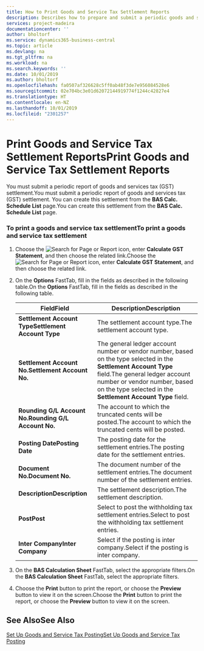 ```yaml
---
title: How to Print Goods and Service Tax Settlement Reports
description: Describes how to prepare and submit a periodic goods and services tax (GST) settlement.
services: project-madeira
documentationcenter: ''
author: bholtorf
ms.service: dynamics365-business-central
ms.topic: article
ms.devlang: na
ms.tgt_pltfrm: na
ms.workload: na
ms.search.keywords: ''
ms.date: 10/01/2019
ms.author: bholtorf
ms.openlocfilehash: fa0507af326628c5ff0ab48f3de7e956084528e6
ms.sourcegitcommit: 02e704bc3e01d62072144919774f1244c42827e4
ms.translationtype: HT
ms.contentlocale: en-NZ
ms.lasthandoff: 10/01/2019
ms.locfileid: "2301257"
---
```

# <a name="print-goods-and-service-tax-settlement-reports"></a><span data-ttu-id="d19fb-103">Print Goods and Service Tax Settlement Reports</span><span class="sxs-lookup"><span data-stu-id="d19fb-103">Print Goods and Service Tax Settlement Reports</span></span>
<span data-ttu-id="d19fb-104">You must submit a periodic report of goods and services tax (GST) settlement.</span><span class="sxs-lookup"><span data-stu-id="d19fb-104">You must submit a periodic report of goods and services tax (GST) settlement.</span></span> <span data-ttu-id="d19fb-105">You can create this settlement from the **BAS Calc. Schedule List** page.</span><span class="sxs-lookup"><span data-stu-id="d19fb-105">You can create this settlement from the **BAS Calc. Schedule List** page.</span></span>  

### <a name="to-print-a-goods-and-service-tax-settlement"></a><span data-ttu-id="d19fb-106">To print a goods and service tax settlement</span><span class="sxs-lookup"><span data-stu-id="d19fb-106">To print a goods and service tax settlement</span></span>  
1.  <span data-ttu-id="d19fb-107">Choose the ![Search for Page or Report](../../media/ui-search/search_small.png "Search for Page or Report icon") icon, enter **Calculate GST Statement**, and then choose the related link.</span><span class="sxs-lookup"><span data-stu-id="d19fb-107">Choose the ![Search for Page or Report](../../media/ui-search/search_small.png "Search for Page or Report icon") icon, enter **Calculate GST Statement**, and then choose the related link.</span></span>  
2. <span data-ttu-id="d19fb-108">On the **Options** FastTab, fill in the fields as described in the following table.</span><span class="sxs-lookup"><span data-stu-id="d19fb-108">On the **Options** FastTab, fill in the fields as described in the following table.</span></span>  

    |<span data-ttu-id="d19fb-109">Field</span><span class="sxs-lookup"><span data-stu-id="d19fb-109">Field</span></span>|<span data-ttu-id="d19fb-110">Description</span><span class="sxs-lookup"><span data-stu-id="d19fb-110">Description</span></span>|  
    |---------------------------------|---------------------------------------|  
    |<span data-ttu-id="d19fb-111">**Settlement Account Type**</span><span class="sxs-lookup"><span data-stu-id="d19fb-111">**Settlement Account Type**</span></span>|<span data-ttu-id="d19fb-112">The settlement account type.</span><span class="sxs-lookup"><span data-stu-id="d19fb-112">The settlement account type.</span></span>|  
    |<span data-ttu-id="d19fb-113">**Settlement Account No.**</span><span class="sxs-lookup"><span data-stu-id="d19fb-113">**Settlement Account No.**</span></span>|<span data-ttu-id="d19fb-114">The general ledger account number or vendor number, based on the type selected in the **Settlement Account Type** field.</span><span class="sxs-lookup"><span data-stu-id="d19fb-114">The general ledger account number or vendor number, based on the type selected in the **Settlement Account Type** field.</span></span>|  
    |<span data-ttu-id="d19fb-115">**Rounding G/L Account No.**</span><span class="sxs-lookup"><span data-stu-id="d19fb-115">**Rounding G/L Account No.**</span></span>|<span data-ttu-id="d19fb-116">The account to which the truncated cents will be posted.</span><span class="sxs-lookup"><span data-stu-id="d19fb-116">The account to which the truncated cents will be posted.</span></span>|  
    |<span data-ttu-id="d19fb-117">**Posting Date**</span><span class="sxs-lookup"><span data-stu-id="d19fb-117">**Posting Date**</span></span>|<span data-ttu-id="d19fb-118">The posting date for the settlement entries.</span><span class="sxs-lookup"><span data-stu-id="d19fb-118">The posting date for the settlement entries.</span></span>|  
    |<span data-ttu-id="d19fb-119">**Document No.**</span><span class="sxs-lookup"><span data-stu-id="d19fb-119">**Document No.**</span></span>|<span data-ttu-id="d19fb-120">The document number of the settlement entries.</span><span class="sxs-lookup"><span data-stu-id="d19fb-120">The document number of the settlement entries.</span></span>|  
    |<span data-ttu-id="d19fb-121">**Description**</span><span class="sxs-lookup"><span data-stu-id="d19fb-121">**Description**</span></span>|<span data-ttu-id="d19fb-122">The settlement description.</span><span class="sxs-lookup"><span data-stu-id="d19fb-122">The settlement description.</span></span>|  
    |<span data-ttu-id="d19fb-123">**Post**</span><span class="sxs-lookup"><span data-stu-id="d19fb-123">**Post**</span></span>|<span data-ttu-id="d19fb-124">Select to post the withholding tax settlement entries.</span><span class="sxs-lookup"><span data-stu-id="d19fb-124">Select to post the withholding tax settlement entries.</span></span>|  
    |<span data-ttu-id="d19fb-125">**Inter Company**</span><span class="sxs-lookup"><span data-stu-id="d19fb-125">**Inter Company**</span></span>|<span data-ttu-id="d19fb-126">Select if the posting is inter company.</span><span class="sxs-lookup"><span data-stu-id="d19fb-126">Select if the posting is inter company.</span></span>|  

4. <span data-ttu-id="d19fb-127">On the **BAS Calculation Sheet** FastTab, select the appropriate filters.</span><span class="sxs-lookup"><span data-stu-id="d19fb-127">On the **BAS Calculation Sheet** FastTab, select the appropriate filters.</span></span>  
5. <span data-ttu-id="d19fb-128">Choose the **Print** button to print the report, or choose the **Preview** button to view it on the screen.</span><span class="sxs-lookup"><span data-stu-id="d19fb-128">Choose the **Print** button to print the report, or choose the **Preview** button to view it on the screen.</span></span>  

## <a name="see-also"></a><span data-ttu-id="d19fb-129">See Also</span><span class="sxs-lookup"><span data-stu-id="d19fb-129">See Also</span></span>  
[<span data-ttu-id="d19fb-130">Set Up Goods and Service Tax Posting</span><span class="sxs-lookup"><span data-stu-id="d19fb-130">Set Up Goods and Service Tax Posting</span></span>](how-to-set-up-goods-and-service-tax-posting.md)   

